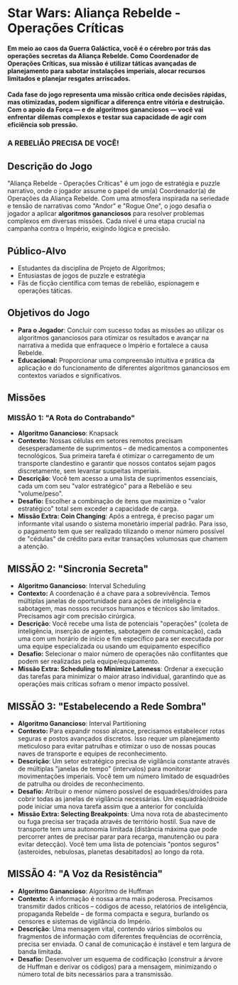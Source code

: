 # Star Wars: Aliança Rebelde - Operações Críticas

#### Em meio ao caos da Guerra Galáctica, você é o cérebro por trás das operações secretas da Aliança Rebelde. Como Coordenador de Operações Críticas, sua missão é utilizar táticas avançadas de planejamento para sabotar instalações imperiais, alocar recursos limitados e  planejar resgates arriscados.

#### Cada fase do jogo representa uma missão crítica onde decisões rápidas, mas otimizadas, podem significar a diferença entre vitória e destruição. Com o apoio da Força — e de algoritmos gananciosos — você vai enfrentar dilemas complexos e testar sua capacidade de agir com eficiência sob pressão.

### A REBELIÃO PRECISA DE VOCÊ!

## Descrição do Jogo

"Aliança Rebelde - Operações Críticas" é um jogo de estratégia e puzzle narrativo, onde o jogador assume o papel de um(a) Coordenador(a) de Operações da Aliança Rebelde. Com uma atmosfera inspirada na seriedade e tensão de narrativas como "Andor" e "Rogue One", o jogo desafia o jogador a aplicar **algoritmos gananciosos** para resolver problemas complexos em diversas missões. Cada nível é uma etapa crucial na campanha contra o Império, exigindo lógica e precisão.

## Público-Alvo

- Estudantes da disciplina de Projeto de Algoritmos;
- Entusiastas de jogos de puzzle e estratégia
- Fãs de ficção científica com temas de rebelião, espionagem e operações táticas.

## Objetivos do Jogo

- **Para o Jogador**: Concluir com sucesso todas as missões ao utilizar os algoritmos gananciosos para otimizar os resultados e avançar na narrativa a medida que enfraquece o Império e fortalece a causa Rebelde.
- **Educacional:** Proporcionar uma compreensão intuitiva e prática da aplicação e do funcionamento de diferentes algoritmos gananciosos em contextos variados e significativos.

## Missões

### MISSÃO 1: "A Rota do Contrabando" 

 - **Algoritmo Ganancioso**: Knapsack
 - **Contexto:** Nossas células em setores remotos precisam desesperadamente de suprimentos – de medicamentos a componentes tecnológicos. Sua primeira tarefa é otimizar o carregamento de um transporte clandestino e garantir que nossos contatos sejam pagos discretamente, sem levantar suspeitas imperiais.
 - **Descrição**: Você tem acesso a uma lista de suprimentos essenciais, cada um com seu "valor estratégico" para a Rebelião e seu "volume/peso".
 - **Desafio:** Escolher a combinação de itens que maximize o "valor estratégico" total sem exceder a capacidade de carga.
 - **Missão Extra: Coin Changing**: Após a entrega, é preciso pagar um informante vital usando o sistema monetário imperial padrão. Para isso, o pagamento tem que ser realizado tilizando o menor número possível de "cédulas" de crédito para evitar transações volumosas que chamem a atenção.

## MISSÃO 2: "Sincronia Secreta"

- **Algoritmo Ganancioso**: Interval Scheduling
 - **Contexto:** A coordenação é a chave para a sobrevivência. Temos múltiplas janelas de oportunidade para ações de inteligência e sabotagem, mas nossos recursos humanos e técnicos são limitados. Precisamos agir com precisão cirúrgica.
 - **Descrição**: Você recebe uma lista de potenciais "operações" (coleta de inteligência, inserção de agentes, sabotagem de comunicação), cada uma com um horário de início e fim específico para ser executada por uma equipe especializada ou usando um equipamento específico 
 - **Desafio:** Selecionar o maior número de operações não conflitantes que podem ser realizadas pela equipe/equipamento.
 - **Missão Extra: Scheduling to Minimize Lateness**: Ordenar a execução das tarefas para minimizar o maior atraso individual, garantindo que as operações mais críticas sofram o menor impacto possível.

## MISSÃO 3: "Estabelecendo a Rede Sombra"

- **Algoritmo Ganancioso**: Interval Partitioning
 - **Contexto:** Para expandir nosso alcance, precisamos estabelecer rotas seguras e postos avançados discretos. Isso requer um planejamento meticuloso para evitar patrulhas e otimizar o uso de nossas poucas naves de transporte e equipes de reconhecimento.
 - **Descrição**:  Um setor estratégico precisa de vigilância constante através de múltiplas "janelas de tempo" (intervalos) para monitorar movimentações imperiais. Você tem um número limitado de esquadrões de patrulha ou droides de reconhecimento.
 - **Desafio:** Atribuir o menor número possível de esquadrões/droides para cobrir todas as janelas de vigilância necessárias. Um esquadrão/droide pode iniciar uma nova tarefa assim que a anterior for concluída
 - **Missão Extra: Selecting Breakpoints**: Uma nova rota de abastecimento ou fuga precisa ser traçada através de território hostil. Sua nave de transporte tem uma autonomia limitada (distância máxima que pode percorrer antes de precisar parar para recarga, manutenção ou para evitar detecção). Você tem uma lista de potenciais "pontos seguros" (asteroides, nebulosas, planetas desabitados) ao longo da rota.


## MISSÃO 4: "A Voz da Resistência"

- **Algoritmo Ganancioso**: Algoritmo de Huffman
 - **Contexto:** A informação é nossa arma mais poderosa. Precisamos transmitir dados críticos – códigos de acesso, relatórios de inteligência, propaganda Rebelde – de forma compacta e segura, burlando os censores e sistemas de vigilância do Império.
 - **Descrição**:  Uma mensagem vital, contendo vários símbolos ou fragmentos de informação com diferentes frequências de ocorrência, precisa ser enviada. O canal de comunicação é instável e tem largura de banda limitada.
 - **Desafio:** Desenvolver um esquema de codificação (construir a árvore de Huffman e derivar os códigos) para a mensagem, minimizando o número total de bits necessários para a transmissão. 












